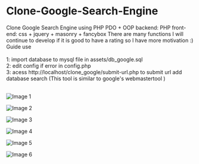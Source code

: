 # Clone-Google-Search-Engine
Clone Google Search Engine using PHP PDO + OOP
backend: PHP
front-end: css + jquery + masonry + fancybox
There are many functions I will continue to develop if it is good to have a rating so I have more motivation :)
Guide use <br> <br>
1: import database to mysql file in assets/db_google.sql<br>
2: edit config if error in config.php<br>
3: acess http://localhost/clone_google/submit-url.php to submit url add database search (This tool is similar to google's webmastertool
)<br> <br>

![Image 1](https://imgur.com/WpU6CTW.png)

![Image 2](https://imgur.com/9jmbjLX.png)

![Image 3](https://imgur.com/4bmQk2V.png)

![Image 4](https://imgur.com/J99ys4C.png)

![Image 5](https://imgur.com/h6dhcVi.png)

![Image 6](https://imgur.com/tkYqbUm.png)




